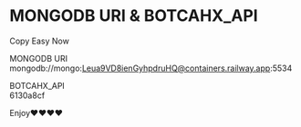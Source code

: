 # MONGODB URI &  BOTCAHX_API
 
 Copy Easy Now
 
 MONGODB URI      
 mongodb://mongo:Leua9VD8ienGyhpdruHQ@containers.railway.app:5534
 
 
 
 
 BOTCAHX_API   
 6130a8cf

 
 
 
 
 
Enjoy❤❤❤❤
